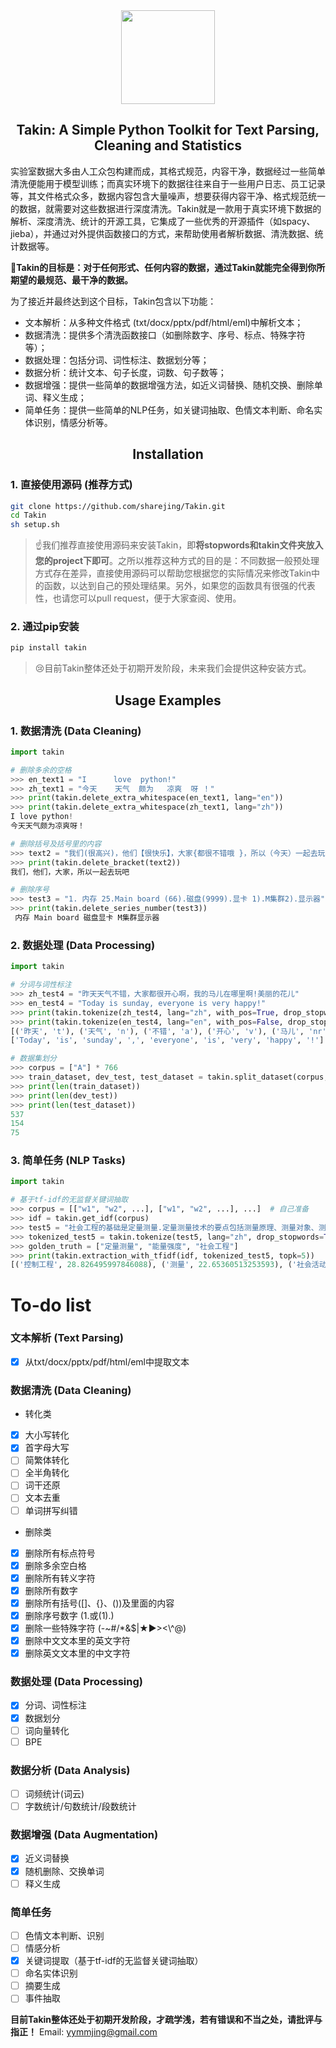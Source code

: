 <div align="center"><img src="https://github.com/sharejing/Takin/blob/main/images/takin_logo.PNG" height="150px"/></div>

<h2 align="center">Takin: A Simple Python Toolkit for Text Parsing, Cleaning and Statistics</h2>

实验室数据大多由人工众包构建而成，其格式规范，内容干净，数据经过一些简单清洗便能用于模型训练；而真实环境下的数据往往来自于一些用户日志、员工记录等，其文件格式众多，数据内容包含大量噪声，想要获得内容干净、格式规范统一的数据，就需要对这些数据进行深度清洗。Takin就是一款用于真实环境下数据的解析、深度清洗、统计的开源工具，它集成了一些优秀的开源插件（如spacy、jieba），并通过对外提供函数接口的方式，来帮助使用者解析数据、清洗数据、统计数据等。

🚩<b>Takin的目标是：对于任何形式、任何内容的数据，通过Takin就能完全得到你所期望的最规范、最干净的数据。</b>

为了接近并最终达到这个目标，Takin包含以下功能：
* 文本解析：从多种文件格式 (txt/docx/pptx/pdf/html/eml)中解析文本；
* 数据清洗：提供多个清洗函数接口（如删除数字、序号、标点、特殊字符等）；
* 数据处理：包括分词、词性标注、数据划分等；
* 数据分析：统计文本、句子长度，词数、句子数等；
* 数据增强：提供一些简单的数据增强方法，如近义词替换、随机交换、删除单词、释义生成；
* 简单任务：提供一些简单的NLP任务，如关键词抽取、色情文本判断、命名实体识别，情感分析等。

<h2 align="center">Installation</h2>
<h3>1. 直接使用源码 (推荐方式)</h3>

```bash
git clone https://github.com/sharejing/Takin.git
cd Takin
sh setup.sh
```

> ☝️我们推荐直接使用源码来安装Takin，即<b>将stopwords和takin文件夹放入您的project下即可</b>。之所以推荐这种方式的目的是：不同数据一般预处理方式存在差异，直接使用源码可以帮助您根据您的实际情况来修改Takin中的函数，以达到自己的预处理结果。另外，如果您的函数具有很强的代表性，也请您可以pull request，便于大家查阅、使用。

<h3>2. 通过pip安装</h3>

```bash
pip install takin
```

> 😢目前Takin整体还处于初期开发阶段，未来我们会提供这种安装方式。

<h2 align="center">Usage Examples</h2>
<h3>1. 数据清洗 (Data Cleaning)</h3>

```python
import takin

# 删除多余的空格
>>> en_text1 = "I      love  python!"
>>> zh_text1 = "今天    天气  颇为   凉爽  呀 ！"
>>> print(takin.delete_extra_whitespace(en_text1, lang="en"))
>>> print(takin.delete_extra_whitespace(zh_text1, lang="zh"))
I love python!
今天天气颇为凉爽呀！

# 删除括号及括号里的内容
>>> text2 = "我们(很高兴)，他们【很快乐】，大家{都很不错哦 }，所以（今天）一起去玩吧"
>>> print(takin.delete_bracket(text2))
我们，他们，大家，所以一起去玩吧

# 删除序号
>>> test3 = "1. 内存 25.Main board (66).磁盘(9999).显卡 1).M集群2).显示器"
>>> print(takin.delete_series_number(test3))
 内存 Main board 磁盘显卡 M集群显示器
```

<h3>2. 数据处理 (Data Processing)</h3>

```python
import takin

# 分词与词性标注
>>> zh_test4 = "昨天天气不错，大家都很开心啊，我的马儿在哪里啊!美丽的花儿"
>>> en_test4 = "Today is sunday, everyone is very happy!"
>>> print(takin.tokenize(zh_test4, lang="zh", with_pos=True, drop_stopwords=True))
>>> print(takin.tokenize(en_test4, lang="en", with_pos=False, drop_stopwords=False))
[('昨天', 't'), ('天气', 'n'), ('不错', 'a'), ('开心', 'v'), ('马儿', 'nr'), ('美丽', 'ns'), ('花儿', 'n')]
['Today', 'is', 'sunday', ',', 'everyone', 'is', 'very', 'happy', '!']

# 数据集划分
>>> corpus = ["A"] * 766
>>> train_dataset, dev_test, test_dataset = takin.split_dataset(corpus, ratio="7:2:1")
>>> print(len(train_dataset))
>>> print(len(dev_test))
>>> print(len(test_dataset))
537
154
75
```

<h3>3. 简单任务 (NLP Tasks)</h3>

```python
import takin

# 基于tf-idf的无监督关键词抽取
>>> corpus = [["w1", "w2", ...], ["w1", "w2", ...], ...]  # 自己准备
>>> idf = takin.get_idf(corpus)
>>> test5 = "社会工程的基础是定量测量.定量测量技术的要点包括测量原理、测量对象、测量公式、测量单位、测量频率等.测量对象一是社会成员,二是社会活动.测量原理是通过测算凝聚在人际交往中的社会能量(测量单位),在数量层面定义社会成员和社会活动的社会作用,从而形成了测量两者的具体公式.测量单位包括直接能量和间接能量的区别.测量技术在社会工程中有广泛的应用,可应用于高能控制工程、低能控制工程和定向控制工程."
>>> tokenized_test5 = takin.tokenize(test5, lang="zh", drop_stopwords=True)
>>> golden_truth = ["定量测量", "能量强度", "社会工程"]
>>> print(takin.extraction_with_tfidf(idf, tokenized_test5, topk=5))
[('控制工程', 28.826495997846088), ('测量', 22.65360513253593), ('社会活动', 22.303221799004074), ('单位', 19.404087649523138), ('成员', 16.300763937635697)]
```

# To-do list
### 文本解析 (Text Parsing)
- [x] 从txt/docx/pptx/pdf/html/eml中提取文本

### 数据清洗 (Data Cleaning)
- 转化类
- [x] 大小写转化
- [x] 首字母大写
- [ ] 简繁体转化
- [ ] 全半角转化
- [ ] 词干还原
- [ ] 文本去重
- [ ] 单词拼写纠错
- 删除类
- [x] 删除所有标点符号
- [x] 删除多余空白格
- [x] 删除所有转义字符
- [x] 删除所有数字
- [x] 删除所有括号([]、{}、())及里面的内容
- [x] 删除序号数字 (1.或(1).)
- [x] 删除一些特殊字符 (-~#/*&$|★▶><\\^@)
- [x] 删除中文文本里的英文字符
- [x] 删除英文文本里的中文字符

### 数据处理 (Data Processing)
- [x] 分词、词性标注
- [x] 数据划分
- [ ] 词向量转化
- [ ] BPE

### 数据分析 (Data Analysis)
- [ ] 词频统计(词云)
- [ ] 字数统计/句数统计/段数统计

### 数据增强 (Data Augmentation)
- [x] 近义词替换
- [x] 随机删除、交换单词
- [ ] 释义生成

### 简单任务
- [ ] 色情文本判断、识别
- [ ] 情感分析
- [x] 关键词提取（基于tf-idf的无监督关键词抽取）
- [ ] 命名实体识别
- [ ] 摘要生成
- [ ] 事件抽取

<b>目前Takin整体还处于初期开发阶段，才疏学浅，若有错误和不当之处，请批评与指正！</b>
Email: yymmjing@gmail.com
